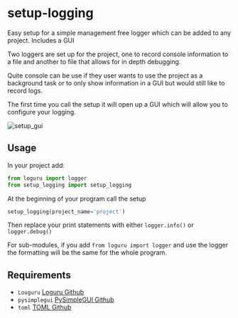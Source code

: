 # setup-logging
Easy setup for a simple management free logger which can be added to any project. Includes a GUI

Two loggers are set up for the project, one to record console information to a file and another to file that allows for in depth debugging. 

Quite console can be use if they user wants to use the project as a background task or to only show information in a GUI but would still like to record logs.

The first time you call the setup it will open up a GUI which will allow you to configure your logging.

![setup_gui](C:\Users\Zircon\Desktop\python_projects\setup-logging\docs\img\setup_gui.PNG)

## Usage
In your project add:
```Python
from loguru import logger
from setup_logging import setup_logging
```
At the beginning of your program call the setup
```Python
setup_logging(project_name='project')
```
Then replace your print statements with either ```logger.info()``` or ```logger.debug()```

For sub-modules, if you add ```from loguru import logger``` and use the logger the formatting will be the same for the whole program.

## Requirements

* `Louguru` [Loguru Github](https://github.com/Delgan/loguru)
* `pysimplegui` [PySimpleGUI Github](https://github.com/PySimpleGUI/PySimpleGUI)
* `toml` [TOML Github](https://github.com/toml-lang/toml)